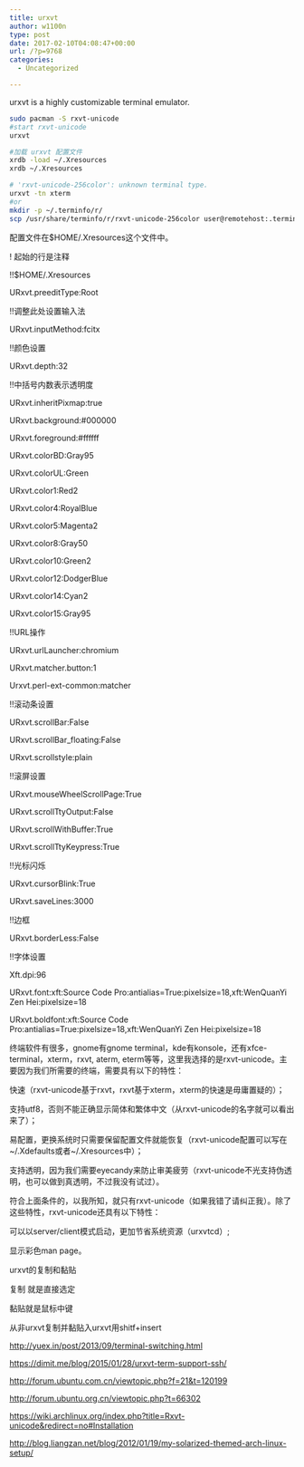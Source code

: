 ```yaml
---
title: urxvt
author: w1100n
type: post
date: 2017-02-10T04:08:47+00:00
url: /?p=9768
categories:
  - Uncategorized

---
```

urxvt is a highly customizable terminal emulator.

```bash
sudo pacman -S rxvt-unicode
#start rxvt-unicode
urxvt

#加载 urxvt 配置文件
xrdb -load ~/.Xresources
xrdb ~/.Xresources

# 'rxvt-unicode-256color': unknown terminal type.
urxvt -tn xterm
#or
mkdir -p ~/.terminfo/r/
scp /usr/share/terminfo/r/rxvt-unicode-256color user@remotehost:.terminfo/r/

```

配置文件在$HOME/.Xresources这个文件中。
   
! 起始的行是注释
  
!!$HOME/.Xresources
  
URxvt.preeditType:Root
  
!!调整此处设置输入法
  
URxvt.inputMethod:fcitx
  
!!颜色设置
  
URxvt.depth:32
  
!!中括号内数表示透明度
  
URxvt.inheritPixmap:true
  
URxvt.background:#000000
  
URxvt.foreground:#ffffff
  
URxvt.colorBD:Gray95
  
URxvt.colorUL:Green
  
URxvt.color1:Red2
  
URxvt.color4:RoyalBlue
  
URxvt.color5:Magenta2
  
URxvt.color8:Gray50
  
URxvt.color10:Green2
  
URxvt.color12:DodgerBlue
  
URxvt.color14:Cyan2
  
URxvt.color15:Gray95
  
!!URL操作
  
URxvt.urlLauncher:chromium
  
URxvt.matcher.button:1
  
Urxvt.perl-ext-common:matcher
  
!!滚动条设置
  
URxvt.scrollBar:False
  
URxvt.scrollBar_floating:False
  
URxvt.scrollstyle:plain
  
!!滚屏设置
  
URxvt.mouseWheelScrollPage:True
  
URxvt.scrollTtyOutput:False
  
URxvt.scrollWithBuffer:True
  
URxvt.scrollTtyKeypress:True
  
!!光标闪烁
  
URxvt.cursorBlink:True
  
URxvt.saveLines:3000
  
!!边框
  
URxvt.borderLess:False
  
!!字体设置
  
Xft.dpi:96
  
URxvt.font:xft:Source Code Pro:antialias=True:pixelsize=18,xft:WenQuanYi Zen Hei:pixelsize=18
  
URxvt.boldfont:xft:Source Code Pro:antialias=True:pixelsize=18,xft:WenQuanYi Zen Hei:pixelsize=18

终端软件有很多，gnome有gnome terminal，kde有konsole，还有xfce-terminal，xterm，rxvt, aterm, eterm等等，这里我选择的是rxvt-unicode。主要因为我们所需要的终端，需要具有以下的特性：

快速（rxvt-unicode基于rxvt，rxvt基于xterm，xterm的快速是毋庸置疑的）；
  
支持utf8，否则不能正确显示简体和繁体中文（从rxvt-unicode的名字就可以看出来了）；
  
易配置，更换系统时只需要保留配置文件就能恢复（rxvt-unicode配置可以写在~/.Xdefaults或者~/.Xresources中）；
  
支持透明，因为我们需要eyecandy来防止审美疲劳（rxvt-unicode不光支持伪透明，也可以做到真透明，不过我没有试过）。
  
符合上面条件的，以我所知，就只有rxvt-unicode（如果我错了请纠正我）。除了这些特性，rxvt-unicode还具有以下特性：

可以以server/client模式启动，更加节省系统资源（urxvtcd）;
  
显示彩色man page。

urxvt的复制和黏贴
  
复制 就是直接选定
  
黏贴就是鼠标中键
  
从非urxvt复制并黏贴入urxvt用shitf+insert

http://yuex.in/post/2013/09/terminal-switching.html
  
https://dimit.me/blog/2015/01/28/urxvt-term-support-ssh/
  
http://forum.ubuntu.com.cn/viewtopic.php?f=21&t=120199
  
http://forum.ubuntu.org.cn/viewtopic.php?t=66302
  
https://wiki.archlinux.org/index.php?title=Rxvt-unicode&redirect=no#Installation
  
http://blog.liangzan.net/blog/2012/01/19/my-solarized-themed-arch-linux-setup/